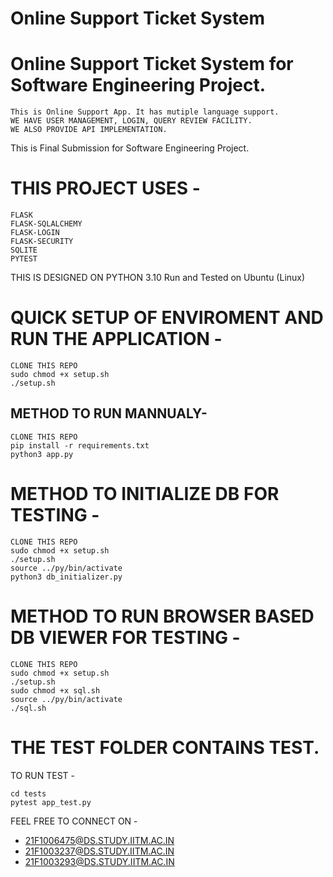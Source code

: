 # Online Support Ticket System
# Online Support Ticket System for Software Engineering Project.
````
This is Online Support App. It has mutiple language support.
WE HAVE USER MANAGEMENT, LOGIN, QUERY REVIEW FACILITY.
WE ALSO PROVIDE API IMPLEMENTATION.
````

This is Final Submission for Software Engineering Project.

# THIS PROJECT USES -
```
FLASK
FLASK-SQLALCHEMY
FLASK-LOGIN
FLASK-SECURITY
SQLITE
PYTEST
```

THIS IS DESIGNED ON PYTHON 3.10
Run and Tested on Ubuntu (Linux)

# QUICK SETUP OF ENVIROMENT AND RUN THE APPLICATION -
```
CLONE THIS REPO
sudo chmod +x setup.sh
./setup.sh
```

## METHOD TO RUN MANNUALY-
```
CLONE THIS REPO
pip install -r requirements.txt
python3 app.py
```
# METHOD TO INITIALIZE DB FOR TESTING -
```
CLONE THIS REPO
sudo chmod +x setup.sh
./setup.sh
source ../py/bin/activate
python3 db_initializer.py
```
# METHOD TO RUN BROWSER BASED DB VIEWER FOR TESTING -
```
CLONE THIS REPO
sudo chmod +x setup.sh
./setup.sh
sudo chmod +x sql.sh
source ../py/bin/activate
./sql.sh
```

# THE TEST FOLDER CONTAINS TEST.
TO RUN TEST -
```
cd tests
pytest app_test.py
```

FEEL FREE TO CONNECT ON -

* 21F1006475@DS.STUDY.IITM.AC.IN
* 21F1003237@DS.STUDY.IITM.AC.IN
* 21F1003293@DS.STUDY.IITM.AC.IN
